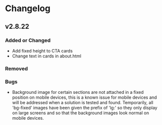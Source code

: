# Changelog

## v2.8.22

### Added or Changed
- Add fixed height to CTA cards
- Change text in cards in about.html

### Removed


### Bugs
- Background image for certain sections are not attached in a fixed position on mobile devices, this is a known issue for mobile devices and will be addressed when a solution is tested and found. Temporarily, all 'bg-fixed' images have been given the prefix of 'lg:' so they only display on large screens and so that the background images look normal on mobile devices.